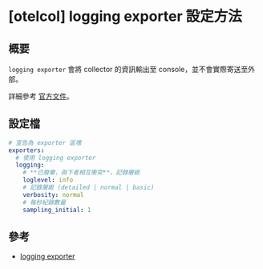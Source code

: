 # [otelcol] logging exporter 設定方法
## 概要
`logging exporter` 會將 collector 的資訊輸出至 console，並不會實際寄送至外部。

詳細參考 [官方文件][logging exporter]。

## 設定檔
```yml
# 宣告為 exporter 區塊
exporters:
  # 使用 logging exporter
  logging:
    # **已廢棄，與下者相互衝突**，記錄層級
    loglevel: info
    # 記錄層級 (detailed | normal | basic)
    verbosity: normal
    # 每秒紀錄數量
    sampling_initial: 1
```

## 參考
- [logging exporter]

[logging exporter]: https://github.com/open-telemetry/opentelemetry-collector/tree/main/exporter/loggingexporter
